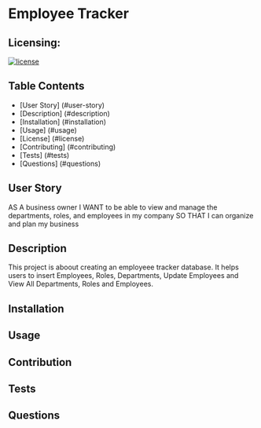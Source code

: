 # Employee Tracker

## Licensing:
[![license](https://img.shields.io/badge/license-MIT-blue)](https://shields.io)

## Table Contents
- [User Story] (#user-story)
- [Description] (#description)
- [Installation] (#installation)
- [Usage] (#usage)
- [License] (#license)
- [Contributing] (#contributing)
- [Tests] (#tests)
- [Questions] (#questions)

## User Story 

AS A business owner
I WANT to be able to view and manage the departments, roles, and employees in my company
SO THAT I can organize and plan my business

## Description 

This project is aboout creating an employeee tracker database. It helps users to insert Employees, Roles, Departments, Update Employees and View All Departments, Roles and Employees. 


## Installation

## Usage

## Contribution

## Tests

## Questions

